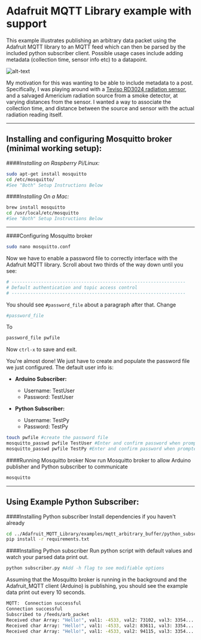 # Adafruit MQTT Library example with support

This example illustrates publishing an arbitrary data packet using the Adafruit MQTT library to an MQTT feed which can then be parsed by the included python subscriber client. Possible usage cases include adding metadata (collection time, sensor info etc) to a datapoint.

![alt-text](https://raw.githubusercontent.com/stuthedew/Adafruit_MQTT_Library/Arbitrary_buffer_publish/examples/mqtt_arbitrary_buffer/python_subscriber/mqtt_figure.png "Arbitrary data flow diagram")

My motivation for this was wanting to be able to include metadata to a post.
Specifically, I was playing around with a [Teviso RD3024 radiation sensor](http://www.teviso.com/en/products/radiation-sensor-rd3024.htm), and a salvaged Americium radiation source from a smoke detector, at varying distances from the sensor. I wanted a way to associate the collection time, and distance between the source and sensor with the actual radiation reading itself.


---

## Installing and configuring Mosquitto broker (minimal working setup):

####_Installing on Raspberry Pi/Linux:_

```bash
sudo apt-get install mosquitto
cd /etc/mosquitto/
#See "Both" Setup Instructions Below
```

####_Installing On a Mac:_
```bash
brew install mosquitto
cd /usr/local/etc/mosquitto
#See "Both" Setup Instructions Below
```

---

####Configuring Mosquitto broker
```bash
sudo nano mosquitto.conf
```
Now we have to enable a password file to correctly interface with the Adafruit MQTT library. Scroll about two thirds of the way down until you see:

```bash
# -----------------------------------------------------------------
# Default authentication and topic access control
# -----------------------------------------------------------------
```

You should see `#password_file` about a paragraph after that.
Change

```bash
#password_file
```

To

```bash
password_file pwfile
```

Now `ctrl-x` to save and exit.

You're almost done! We just have to create and populate the password file we just configured. The default user info is:
* **Arduino Subscriber:**
    * Username: TestUser
    * Password: TestUser

* **Python Subscriber:**
    * Username: TestPy
    * Password: TestPy

```bash
touch pwfile #create the password file
mosquitto_passwd pwfile TestUser #Enter and confirm password when prompted
mosquitto_passwd pwfile TestPy #Enter and confirm password when prompted
```

####Running Mosquitto broker
Now run Mosquitto broker to allow Arduino publisher and Python subscriber to communicate

```bash
mosquitto
```

---

## Using Example Python Subscriber:

####Installing Python subscriber
Install dependencies if you haven't already
```bash
cd ../Adafruit_MQTT_Library/examples/mqtt_arbitrary_buffer/python_subscriber
pip install -r requirements.txt
```


####Installing Python subscriber
Run python script with default values and watch your parsed data print out.
```bash
python subscriber.py #Add -h flag to see modifiable options
```

Assuming that the Mosquitto broker is running in the background and the Adafruit_MQTT client (Arduino) is publishing, you should see the example data print out every 10 seconds.

```bash
MQTT:  Connection successful
Connection successful
Subscribed to /feeds/arb_packet
Received char Array: "Hello!", val1: -4533, val2: 73102, val3: 3354...
Received char Array: "Hello!", val1: -4533, val2: 83611, val3: 3354...
Received char Array: "Hello!", val1: -4533, val2: 94115, val3: 3354...
```
